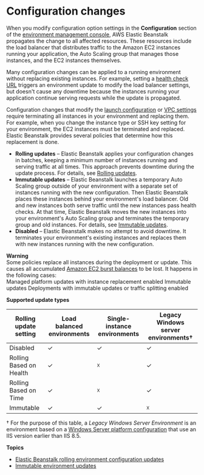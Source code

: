 # Configuration changes<a name="environments-updating"></a>

When you modify configuration option settings in the **Configuration** section of the [environment management console](environments-console.md), AWS Elastic Beanstalk propagates the change to all affected resources\. These resources include the load balancer that distributes traffic to the Amazon EC2 instances running your application, the Auto Scaling group that manages those instances, and the EC2 instances themselves\.

Many configuration changes can be applied to a running environment without replacing existing instances\. For example, setting a [health check URL](environments-cfg-clb.md#using-features.managing.elb.healthchecks) triggers an environment update to modify the load balancer settings, but doesn't cause any downtime because the instances running your application continue serving requests while the update is propagated\.

Configuration changes that modify the [launch configuration](command-options-general.md#command-options-general-autoscalinglaunchconfiguration) or [VPC settings](command-options-general.md#command-options-general-ec2vpc) require terminating all instances in your environment and replacing them\. For example, when you change the instance type or SSH key setting for your environment, the EC2 instances must be terminated and replaced\. Elastic Beanstalk provides several policies that determine how this replacement is done\.
+ **Rolling updates** – Elastic Beanstalk applies your configuration changes in batches, keeping a minimum number of instances running and serving traffic at all times\. This approach prevents downtime during the update process\. For details, see [Rolling updates](using-features.rollingupdates.md)\.
+ **Immutable updates** – Elastic Beanstalk launches a temporary Auto Scaling group outside of your environment with a separate set of instances running with the new configuration\. Then Elastic Beanstalk places these instances behind your environment's load balancer\. Old and new instances both serve traffic until the new instances pass health checks\. At that time, Elastic Beanstalk moves the new instances into your environment's Auto Scaling group and terminates the temporary group and old instances\. For details, see [Immutable updates](environmentmgmt-updates-immutable.md)\.
+ **Disabled** – Elastic Beanstalk makes no attempt to avoid downtime\. It terminates your environment's existing instances and replaces them with new instances running with the new configuration\.

**Warning**  
Some policies replace all instances during the deployment or update\. This causes all accumulated [Amazon EC2 burst balances](https://docs.aws.amazon.com/AWSEC2/latest/DeveloperGuide/burstable-performance-instances.html) to be lost\. It happens in the following cases:  
Managed platform updates with instance replacement enabled
Immutable updates
Deployments with immutable updates or traffic splitting enabled


**Supported update types**  

| Rolling update setting | Load balanced environments | Single\-instance environments | Legacy Windows server environments† | 
| --- | --- | --- | --- | 
|  Disabled  |  ✓  |  ✓  |  ✓  | 
|  Rolling Based on Health  |  ✓  |  ☓  |  ✓  | 
|  Rolling Based on Time  |  ✓  |  ☓  |  ✓  | 
|  Immutable  |  ✓  |  ✓  |  ☓  | 

† For the purpose of this table, a *Legacy Windows Server Environment* is an environment based on a [Windows Server platform configuration](https://docs.aws.amazon.com/elasticbeanstalk/latest/platforms/platforms-supported.html#platforms-supported.net) that use an IIS version earlier than IIS 8\.5\.

**Topics**
+ [Elastic Beanstalk rolling environment configuration updates](using-features.rollingupdates.md)
+ [Immutable environment updates](environmentmgmt-updates-immutable.md)